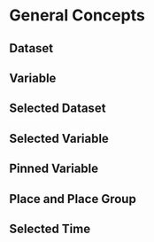 # General Concepts

## Dataset

## Variable

## Selected Dataset

## Selected Variable

## Pinned Variable

## Place and Place Group

## Selected Time
